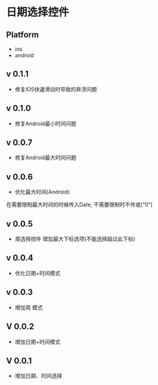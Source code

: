 # 日期选择控件

## Platform

- ios
- android

## v 0.1.1

- 修复IOS快速滑动时导致的奔溃问题

## v 0.1.0

- 修复Android最小时间问题

## v 0.0.7

- 修复Android最大时间问题

## v 0.0.6

- 优化最大时间(Android)

在需要限制最大时间的时候传入Date, 不需要限制时不传或("0")

## v 0.0.5

- 周选择控件 增加最大下标选项(不能选择超过此下标)

## v 0.0.4

- 优化日期+时间模式

## v 0.0.3

- 增加周 模式

## V 0.0.2

- 增加日期+时间模式

## V 0.0.1 

- 增加日期、时间选择

